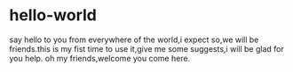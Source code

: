 # hello-world
say hello to you from everywhere  of the world,i expect so,we will be friends.this is my fist time to use it,give me some suggests,i will be glad for you help.
oh my friends,welcome you come here.
